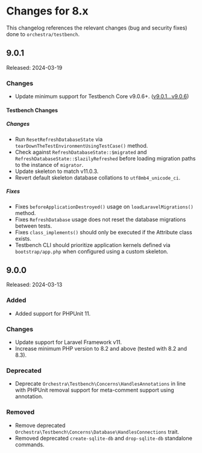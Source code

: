 # Changes for 8.x

This changelog references the relevant changes (bug and security fixes) done to `orchestra/testbench`.

## 9.0.1

Released: 2024-03-19

### Changes

* Update minimum support for Testbench Core v9.0.6+. ([v9.0.1...v9.0.6](https://github.com/orchestral/testbench-core/compare/v9.0.1...v9.0.6))

#### Testbench Changes

##### Changes

* Run `ResetRefreshDatabaseState` via `tearDownTheTestEnvironmentUsingTestCase()` method.
* Check against `RefreshDatabaseState::$migrated` and `RefreshDatabaseState::$lazilyRefreshed` before loading migration paths to the instance of `migrator`.
* Update skeleton to match v11.0.3.
* Revert default skeleton database collations to `utf8mb4_unicode_ci`.

##### Fixes

* Fixes `beforeApplicationDestroyed()` usage on `loadLaravelMigrations()` method.
* Fixes `RefreshDatabase` usage does not reset the database migrations between tests.
* Fixes `class_implements()` should only be executed if the Attribute class exists.
* Testbench CLI should prioritize application kernels defined via `bootstrap/app.php` when configured using a custom skeleton.

## 9.0.0

Released: 2024-03-13

### Added

* Added support for PHPUnit 11.

### Changes

* Update support for Laravel Framework v11.
* Increase minimum PHP version to 8.2 and above (tested with 8.2 and 8.3).

### Deprecated

* Deprecate `Orchestra\Testbench\Concerns\HandlesAnnotations` in line with PHPUnit removal support for meta-comment support using annotation.

### Removed

* Remove deprecated `Orchestra\Testbench\Concerns\Database\HandlesConnections` trait.
* Removed deprecated `create-sqlite-db` and `drop-sqlite-db` standalone commands.


